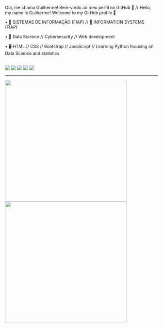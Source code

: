 Olá, me chamo Guilherme! 
Bem-vindo ao meu perfil no GitHub 👋 //
Hello, my name is Guilherme!
Welcome to my GitHub profile 👋

• 🔭 SISTEMAS DE INFORMAÇÃO (FIAP) // 🔭 INFORMATION SYSTEMS (FIAP)

• 🌱 Data Science // Cybersecurity // Web development

• 🖥️ HTML // CSS // Bootstrap // JavaScript // Learning Python focusing on Data Science and statistics

<br> 

<div style="display: inline_block"> 
  <img src="https://cdn.jsdelivr.net/gh/devicons/devicon/icons/html5/html5-plain.svg" style="max-height: 30px; max-width: 50%;" />
  <img src="https://cdn.jsdelivr.net/gh/devicons/devicon/icons/css3/css3-plain.svg" style="max-height: 30px; max-width: 50%;" />
  <img src="https://cdn.jsdelivr.net/gh/devicons/devicon/icons/bootstrap/bootstrap-plain.svg" style="max-height: 30px; max-width: 50%;" />
  <img src="https://cdn.jsdelivr.net/gh/devicons/devicon/icons/javascript/javascript-plain.svg" style="max-height: 30px; max-width: 50%;" />
  <img src="https://cdn.jsdelivr.net/gh/devicons/devicon/icons/python/python-plain.svg" style="max-height: 30px; max-width: 50%;" />
</div>
    
<hr>

<div style="display: flex; align-items: center;">
<a href="https://github.com/guiKD"/>
<img src="https://github-readme-stats.vercel.app/api/top-langs/?username=guiKD&layout=compact&langs_count=7&theme=dracula" width="400"/> 
<img src="https://64.media.tumblr.com/14f536e4a7add6953f2f7ea0d8a91fda/tumblr_n33lndFgJp1rnkzyto1_500.gifv" width="400"/>
</div>




